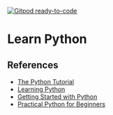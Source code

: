 [![Gitpod ready-to-code](https://img.shields.io/badge/Gitpod-ready--to--code-blue?logo=gitpod)](https://gitpod.io/#https://github.com/stormwild/learn-python)

# Learn Python

## References

- [The Python Tutorial](https://docs.python.org/3/tutorial/index.html)
- [Learning Python](http://docs.python-guide.org/en/latest/intro/learning/)
- [Getting Started with Python](https://code.visualstudio.com/docs/python/python-tutorial)
- [Practical Python for Beginners](https://app.pluralsight.com/library/courses/practical-python-beginners/)
